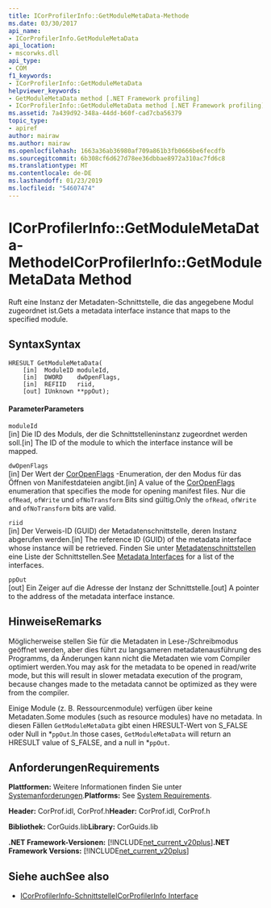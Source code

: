 ```yaml
---
title: ICorProfilerInfo::GetModuleMetaData-Methode
ms.date: 03/30/2017
api_name:
- ICorProfilerInfo.GetModuleMetaData
api_location:
- mscorwks.dll
api_type:
- COM
f1_keywords:
- ICorProfilerInfo::GetModuleMetaData
helpviewer_keywords:
- GetModuleMetaData method [.NET Framework profiling]
- ICorProfilerInfo::GetModuleMetaData method [.NET Framework profiling]
ms.assetid: 7a439d92-348a-44dd-b60f-cad7cba56379
topic_type:
- apiref
author: mairaw
ms.author: mairaw
ms.openlocfilehash: 1663a36ab36980af709a861b3fb0666be6fecdfb
ms.sourcegitcommit: 6b308cf6d627d78ee36dbbae8972a310ac7fd6c8
ms.translationtype: MT
ms.contentlocale: de-DE
ms.lasthandoff: 01/23/2019
ms.locfileid: "54607474"
---
```

# <a name="icorprofilerinfogetmodulemetadata-method"></a><span data-ttu-id="8460d-102">ICorProfilerInfo::GetModuleMetaData-Methode</span><span class="sxs-lookup"><span data-stu-id="8460d-102">ICorProfilerInfo::GetModuleMetaData Method</span></span>
<span data-ttu-id="8460d-103">Ruft eine Instanz der Metadaten-Schnittstelle, die das angegebene Modul zugeordnet ist.</span><span class="sxs-lookup"><span data-stu-id="8460d-103">Gets a metadata interface instance that maps to the specified module.</span></span>  
  
## <a name="syntax"></a><span data-ttu-id="8460d-104">Syntax</span><span class="sxs-lookup"><span data-stu-id="8460d-104">Syntax</span></span>  
  
```  
HRESULT GetModuleMetaData(  
    [in]  ModuleID moduleId,  
    [in]  DWORD    dwOpenFlags,  
    [in]  REFIID   riid,  
    [out] IUnknown **ppOut);  
```  
  
#### <a name="parameters"></a><span data-ttu-id="8460d-105">Parameter</span><span class="sxs-lookup"><span data-stu-id="8460d-105">Parameters</span></span>  
 `moduleId`  
 <span data-ttu-id="8460d-106">[in] Die ID des Moduls, der die Schnittstelleninstanz zugeordnet werden soll.</span><span class="sxs-lookup"><span data-stu-id="8460d-106">[in] The ID of the module to which the interface instance will be mapped.</span></span>  
  
 `dwOpenFlags`  
 <span data-ttu-id="8460d-107">[in] Der Wert der [CorOpenFlags](../../../../docs/framework/unmanaged-api/metadata/coropenflags-enumeration.md) -Enumeration, der den Modus für das Öffnen von Manifestdateien angibt.</span><span class="sxs-lookup"><span data-stu-id="8460d-107">[in] A value of the [CorOpenFlags](../../../../docs/framework/unmanaged-api/metadata/coropenflags-enumeration.md) enumeration that specifies the mode for opening manifest files.</span></span> <span data-ttu-id="8460d-108">Nur die `ofRead`, `ofWrite` und `ofNoTransform` Bits sind gültig.</span><span class="sxs-lookup"><span data-stu-id="8460d-108">Only the `ofRead`, `ofWrite` and `ofNoTransform` bits are valid.</span></span>  
  
 `riid`  
 <span data-ttu-id="8460d-109">[in] Der Verweis-ID (GUID) der Metadatenschnittstelle, deren Instanz abgerufen werden.</span><span class="sxs-lookup"><span data-stu-id="8460d-109">[in] The reference ID (GUID) of the metadata interface whose instance will be retrieved.</span></span> <span data-ttu-id="8460d-110">Finden Sie unter [Metadatenschnittstellen](../../../../docs/framework/unmanaged-api/metadata/metadata-interfaces.md) eine Liste der Schnittstellen.</span><span class="sxs-lookup"><span data-stu-id="8460d-110">See [Metadata Interfaces](../../../../docs/framework/unmanaged-api/metadata/metadata-interfaces.md) for a list of the interfaces.</span></span>  
  
 `ppOut`  
 <span data-ttu-id="8460d-111">[out] Ein Zeiger auf die Adresse der Instanz der Schnittstelle.</span><span class="sxs-lookup"><span data-stu-id="8460d-111">[out] A pointer to the address of the metadata interface instance.</span></span>  
  
## <a name="remarks"></a><span data-ttu-id="8460d-112">Hinweise</span><span class="sxs-lookup"><span data-stu-id="8460d-112">Remarks</span></span>  
 <span data-ttu-id="8460d-113">Möglicherweise stellen Sie für die Metadaten in Lese-/Schreibmodus geöffnet werden, aber dies führt zu langsameren metadatenausführung des Programms, da Änderungen kann nicht die Metadaten wie vom Compiler optimiert werden.</span><span class="sxs-lookup"><span data-stu-id="8460d-113">You may ask for the metadata to be opened in read/write mode, but this will result in slower metadata execution of the program, because changes made to the metadata cannot be optimized as they were from the compiler.</span></span>  
  
 <span data-ttu-id="8460d-114">Einige Module (z. B. Ressourcenmodule) verfügen über keine Metadaten.</span><span class="sxs-lookup"><span data-stu-id="8460d-114">Some modules (such as resource modules) have no metadata.</span></span> <span data-ttu-id="8460d-115">In diesen Fällen `GetModuleMetaData` gibt einen HRESULT-Wert von S_FALSE oder Null in \*`ppOut`.</span><span class="sxs-lookup"><span data-stu-id="8460d-115">In those cases, `GetModuleMetaData` will return an HRESULT value of S_FALSE, and a null in \*`ppOut`.</span></span>  
  
## <a name="requirements"></a><span data-ttu-id="8460d-116">Anforderungen</span><span class="sxs-lookup"><span data-stu-id="8460d-116">Requirements</span></span>  
 <span data-ttu-id="8460d-117">**Plattformen:** Weitere Informationen finden Sie unter [Systemanforderungen](../../../../docs/framework/get-started/system-requirements.md).</span><span class="sxs-lookup"><span data-stu-id="8460d-117">**Platforms:** See [System Requirements](../../../../docs/framework/get-started/system-requirements.md).</span></span>  
  
 <span data-ttu-id="8460d-118">**Header:** CorProf.idl, CorProf.h</span><span class="sxs-lookup"><span data-stu-id="8460d-118">**Header:** CorProf.idl, CorProf.h</span></span>  
  
 <span data-ttu-id="8460d-119">**Bibliothek:** CorGuids.lib</span><span class="sxs-lookup"><span data-stu-id="8460d-119">**Library:** CorGuids.lib</span></span>  
  
 <span data-ttu-id="8460d-120">**.NET Framework-Versionen:** [!INCLUDE[net_current_v20plus](../../../../includes/net-current-v20plus-md.md)]</span><span class="sxs-lookup"><span data-stu-id="8460d-120">**.NET Framework Versions:** [!INCLUDE[net_current_v20plus](../../../../includes/net-current-v20plus-md.md)]</span></span>  
  
## <a name="see-also"></a><span data-ttu-id="8460d-121">Siehe auch</span><span class="sxs-lookup"><span data-stu-id="8460d-121">See also</span></span>
- [<span data-ttu-id="8460d-122">ICorProfilerInfo-Schnittstelle</span><span class="sxs-lookup"><span data-stu-id="8460d-122">ICorProfilerInfo Interface</span></span>](../../../../docs/framework/unmanaged-api/profiling/icorprofilerinfo-interface.md)
